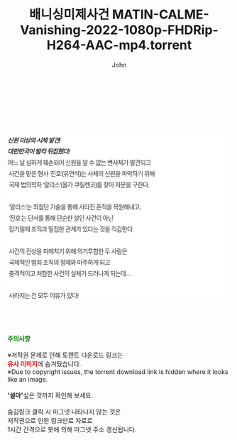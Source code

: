 ﻿---
layout: post
title:  "배니싱미제사건 MATIN-CALME-Vanishing-2022-1080p-FHDRip-H264-AAC-mp4.torrent"
author: John
categories: [ 영화 ]
tags: [  ]
image:  
description: "배니싱미제사건 MATIN-CALME-Vanishing-2022-1080p-FHDRip-H264-AAC-mp4 torrent 정보 공유"
toc: true
toc_sticky: true
---

<br>
<div class="view-img">
<a class="view_image" href="https://torrentmobile60.com/bbs/view_image.php?fn=%2Fdata%2Ffile%2Fmovie%2F3659260999_QWNecnXZ_034f5d16fbf47992350bcf81dc5555edca3dcde6.jpg" target="_blank"><img alt="" class="img-tag" content="https://torrentmobile60.com/data/file/movie/3659260999_QWNecnXZ_034f5d16fbf47992350bcf81dc5555edca3dcde6.jpg" itemprop="image" src="https://torrentmobile60.com/data/file/movie/3659260999_QWNecnXZ_034f5d16fbf47992350bcf81dc5555edca3dcde6.jpg"/></a><a class="view_image" href="https://torrentmobile60.com/bbs/view_image.php?fn=%2Fdata%2Ffile%2Fmovie%2F3659260999_1DlBoiEy_c6b24dd52b96fb01bce81ba39e70ee9d6910e4fc.jpg" target="_blank"><img alt="" class="img-tag" content="https://torrentmobile60.com/data/file/movie/3659260999_1DlBoiEy_c6b24dd52b96fb01bce81ba39e70ee9d6910e4fc.jpg" itemprop="image" src="https://torrentmobile60.com/data/file/movie/3659260999_1DlBoiEy_c6b24dd52b96fb01bce81ba39e70ee9d6910e4fc.jpg"/></a></div><div class="view-content" itemprop="description">
<p><br/></p><div class="title_area" style="margin:0px 0px 9px;padding:0px;list-style:none;font-size:12px;font-family:'나눔고딕', NanumGothic, '돋움', Dotum, Helvetica, 'AppleSDGothicNeo-Medium', AppleGothic, sans-serif;height:30px;float:none;background-color:rgb(255,255,255);"><h4 class="h_story" style="margin:5px 10px 0px 0px;padding:0px;list-style:none;font-size:12px;font-family:'돋움', sans-serif;height:18px;width:49px;background:url(&quot;https://ssl.pstatic.net/static/movie/2020/10/h_tx_sp5.png&quot;) no-repeat 0px -17px;float:left;"><strong class="blind" style="margin:0px;padding:0px;list-style:none;font-size:0px;font-family:inherit;color:inherit;width:1px;height:1px;line-height:0;">줄거리</strong></h4></div><h5 class="h_tx_story" style="margin:-7px 0px 1px;padding:0px;list-style:none;font-size:14px;font-family:'나눔고딕', NanumGothic, Helvetica, sans-serif;color:rgb(51,51,51);background-image:url(&quot;https://ssl.pstatic.net/static/movie/2014/01/blank.gif&quot;);letter-spacing:-1px;line-height:25px;background-color:rgb(255,255,255);">신원 미상의 시체 발견!<br style="list-style:none;font-size:12px;font-family:'돋움', sans-serif;color:rgb(0,0,0);"/>대한민국이 발칵 뒤집혔다!</h5><p class="con_tx" style="margin-top:-1px;margin-bottom:-6px;list-style:none;font-size:14px;font-family:'나눔고딕', NanumGothic, '돋움', Dotum, Helvetica, 'AppleSDGothicNeo-Medium', AppleGothic, sans-serif;color:rgb(51,51,51);background-image:url(&quot;https://ssl.pstatic.net/static/movie/2014/01/blank.gif&quot;);letter-spacing:-1px;line-height:25px;background-color:rgb(255,255,255);">어느 날 심하게 훼손되어 신원을 알 수 없는 변사체가 발견되고<br style="list-style:none;font-size:12px;font-family:'돋움', sans-serif;color:rgb(0,0,0);"/> 사건을 맡은 형사 ‘진호’(유연석)는 사체의 신원을 파악하기 위해<br style="list-style:none;font-size:12px;font-family:'돋움', sans-serif;color:rgb(0,0,0);"/> 국제 법의학자 ‘알리스’(올가 쿠릴렌코)를 찾아 자문을 구한다.<br style="list-style:none;font-size:12px;font-family:'돋움', sans-serif;color:rgb(0,0,0);"/> <br style="list-style:none;font-size:12px;font-family:'돋움', sans-serif;color:rgb(0,0,0);"/> ‘알리스’는 최첨단 기술을 통해 사라진 흔적을 복원해내고,<br style="list-style:none;font-size:12px;font-family:'돋움', sans-serif;color:rgb(0,0,0);"/> ‘진호’는 단서를 통해 단순한 살인 사건이 아닌<br style="list-style:none;font-size:12px;font-family:'돋움', sans-serif;color:rgb(0,0,0);"/> 장기밀매 조직과 밀접한 관계가 있다는 것을 직감한다.<br style="list-style:none;font-size:12px;font-family:'돋움', sans-serif;color:rgb(0,0,0);"/> <br style="list-style:none;font-size:12px;font-family:'돋움', sans-serif;color:rgb(0,0,0);"/> 사건의 진상을 파헤치기 위해 의기투합한 두 사람은<br style="list-style:none;font-size:12px;font-family:'돋움', sans-serif;color:rgb(0,0,0);"/> 국제적인 범죄 조직의 정체와 마주하게 되고<br style="list-style:none;font-size:12px;font-family:'돋움', sans-serif;color:rgb(0,0,0);"/> 충격적이고 처참한 사건의 실체가 드러나게 되는데…<br style="list-style:none;font-size:12px;font-family:'돋움', sans-serif;color:rgb(0,0,0);"/> <br style="list-style:none;font-size:12px;font-family:'돋움', sans-serif;color:rgb(0,0,0);"/> 사라지는 건 모두 이유가 있다!</p> </div>
    
<br><br><br>
<p data-ke-size="size16"><b><span style="color: green;">주의사항</span></b><br /><br />※저작권 문제로 인해 토렌트 다운로드 링크는<br /><b><span style="color: red;">유사 이미지</span></b>에 숨겨뒀습니다.<br />※Due to copyright issues, the torrent download link is hidden where it looks like an image.<br /><br /><b>'설마'</b>싶은 것까지 확인해 보세요.<br /><br />숨김링크 클릭 시 마그넷 나타나지 않는 것은<br />저작권으로 인한 링크만료 자료로<br />1시간 간격으로 봇에 의해 마그넷 주소 갱신됩니다.</p>
